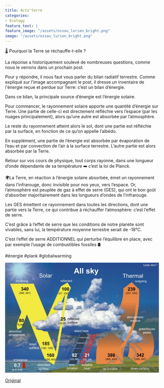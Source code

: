 ```yaml
---
title: Actu'terre
categories:
- Ecology
feature_text: |
feature_image: "/assets/ossau_lurien_bright.png"
image: "/assets/ossau_lurien_bright.png"
---
```


🌡️ Pourquoi la Terre se réchauffe-t-elle ?

La réponse a historiquement soulevé de nombreuses questions, comme nous le verrons dans un prochain post.

Pour y répondre, il nous faut vous parler du bilan radiatif terrestre. Comme expliqué sur l’image accompagnant le post, il dresse un inventaire de l'énergie reçue et perdue sur Terre: c’est un bilan d’énergie.

Dans ce bilan, la principale source d’énergie est l’énergie solaire.

Pour commencer, le rayonnement solaire apporte une quantité d’énergie sur Terre. Une partie de celle-ci est directement réfléchie vers l’espace (par les nuages principalement), alors qu’une autre est absorbée par l’atmosphère. 

Le reste du rayonnement atteint alors le sol, dont une partie est réfléchie par la surface, en fonction de ce qu’on appelle l’albédo. 

En supplément, une partie de l’énergie est absorbée par évaporation de l’eau et par convection de l’air à la surface terrestre. L’autre partie est alors absorbée par la Terre. 

Retour sur vos cours de physique, tout corps rayonne, dans une longueur d’onde dépendante de sa température ➡️ c’est la loi de Planck. 

🌍La Terre, en réaction à l’énergie solaire absorbée, émet un rayonnement dans l’infrarouge, donc invisible pour nos yeux, vers l’espace. 
Or, l’atmosphère est peuplée de gaz à effet de serre (GES), qui ont le bon goût d’absorber majoritairement dans les longueurs d’ondes de l’infrarouge. 

Les GES émettent ce rayonnement dans toutes les directions, dont une partie vers la Terre, ce qui contribue à réchauffer l’atmosphère: c’est l’effet de serre.

C’est grâce à l’effet de serre que les conditions de notre planète sont vivables, sans lui, la température moyenne terrestre serait de -18°C. 

C’est l’effet de serre ADDITIONNEL qui perturbe l’équilibre en place, avec par exemple l’usage de combustibles fossiles 🛢️

#énergie #plank #globalwarming

![image](/images/blog/20220428at.jpeg)

[Original](https://www.linkedin.com/feed/update/urn:li:activity:6925379101708988416/)
